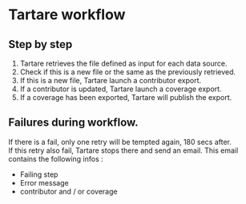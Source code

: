 # Tartare workflow

## Step by step  
1. Tartare retrieves the file defined as input for each data source.  
2. Check if this is a new file or the same as the previously retrieved.  
3. If this is a new file, Tartare launch a contributor export.  
4. If a contributor is updated, Tartare launch a coverage export.  
5. If a coverage has been exported, Tartare will publish the export.  

## Failures during workflow.
If there is a fail, only one retry will be tempted again, 180 secs after.  
If this retry also fail, Tartare stops there and send an email.
This email contains the following infos :  
   * Failing step  
   * Error message  
   * contributor and / or coverage  
   
